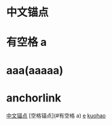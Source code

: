 # 中文锚点
# 有空格 a
# aaa(aaaaa)
# anchorlink



[中文锚点](#中文锚点)
[空格锚点](#有空格 a)
[e](#anchorlink)
[kuohao](#aaa(aaaaa))



